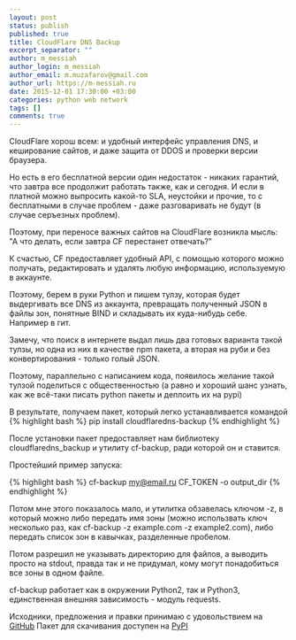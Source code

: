 ```yaml
---
layout: post
status: publish
published: true
title: CloudFlare DNS Backup
excerpt_separator: ""
author: m_messiah
author_login: m_messiah
author_email: m.muzafarov@gmail.com
author_url: https://m-messiah.ru
date: 2015-12-01 17:30:00 +03:00
categories: python web network
tags: []
comments: true
---
```


CloudFlare хорош всем: и удобный интерфейс управления DNS, и кеширование сайтов, и даже защита от DDOS и проверки версии браузера.

Но есть в его бесплатной версии один недостаток - никаких гарантий, что завтра все продолжит работать также, как и сегодня.
И если в платной можно выпросить какой-то SLA, неустойки и прочие, то с бесплатными в случае проблем - даже разговаривать не будут (в случае серъезных проблем).

Поэтому, при переносе важных сайтов на CloudFlare возникла мысль: "А что делать, если завтра CF перестанет отвечать?"

К счастью,  CF предоставляет удобный API, с помощью которого можно получать, редактировать и удалять любую информацию, используемую в аккаунте.

Поэтому, берем в руки  Python и пишем тулзу, которая будет выдергивать все  DNS из аккаунта, превращать полученный JSON в файлы зон, понятные BIND и складывать их куда-нибудь себе. Например в гит.

Замечу, что поиск в интернете выдал лишь два готовых варианта такой тулзы, но одна из них в качестве npm пакета, а вторая на руби и без конвертирования - только голый JSON.

Поэтому, параллельно с написанием кода, появилось желание такой тулзой поделиться с общественностью (а равно и хороший шанс узнать, как же всё-таки писать python пакеты и деплоить их на pypi)

В результате, получаем пакет, который легко устанавливается командой
{% highlight bash %}
pip install cloudflaredns-backup
{% endhighlight %}

 После установки пакет предоставляет нам библиотеку cloudflaredns_backup и утилиту cf-backup, ради которой он и ставится.

 Простейший пример запуска:

{% highlight bash %}
cf-backup my@email.ru CF_TOKEN -o output_dir
{% endhighlight %}

Потом мне этого показалось мало, и утилитка обзавелась ключом -z, в который можно либо передать имя зоны (можно использвать ключ несколько раз, как cf-backup -z example.com -z example2.com), либо передать список зон в кавычках, разделенные пробелом.

Потом разрешил не указывать директорию для файлов, а выводить просто на stdout, правда так и не придумал, кому могут понадобиться все зоны в одном файле.

cf-backup работает как в окружении Python2, так и Python3, единственная внешняя зависимость - модуль requests.

Исходники, предложения и правки принимаю с удовольствием на [GitHub](https://github.com/m-messiah/cloudflaredns-backup)
Пакет для скачивания доступен на [PyPI](https://pypi.python.org/pypi/cloudflaredns-backup)
